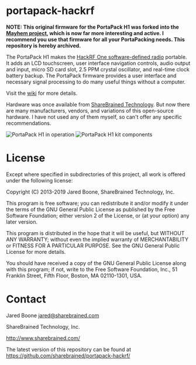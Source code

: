 # portapack-hackrf

**NOTE: This original firmware for the PortaPack H1 was forked into the [Mayhem project](https://github.com/eried/portapack-mayhem), which is now far more interesting and active. I recommend you use that firmware for all your PortaPacking needs. This repository is hereby archived.**

The PortaPack H1 makes the [HackRF One software-defined radio](http://greatscottgadgets.com/hackrf/) portable. It adds an LCD touchscreen, user interface navigation controls, audio output and input, micro SD card slot, 2.5 PPM crystal oscillator, and real-time clock battery backup. The PortaPack firmware provides a user interface and necessary signal processing to do many useful things without a computer.

Visit the [wiki](https://github.com/sharebrained/portapack-hackrf/wiki) for more details.

Hardware was once available from [ShareBrained Technology](http://sharebrained.com/). But now there are many manufacturers, vendors, and variations of this open-source hardware. I have not used any of them myself, so can't offer any specific recommendations.

![PortaPack H1 in operation](https://raw.github.com/sharebrained/portapack-hackrf/master/doc/images/hardware/portapack_h1_operating.jpg)
![PortaPack H1 kit components](https://raw.github.com/sharebrained/portapack-hackrf/master/doc/images/hardware/portapack_h1_parts.jpg)

# License

Except where specified in subdirectories of this project, all work is offered under the following license:

Copyright (C) 2013-2019 Jared Boone, ShareBrained Technology, Inc.

This program is free software; you can redistribute it and/or
modify it under the terms of the GNU General Public License
as published by the Free Software Foundation; either version 2
of the License, or (at your option) any later version.

This program is distributed in the hope that it will be useful,
but WITHOUT ANY WARRANTY; without even the implied warranty of
MERCHANTABILITY or FITNESS FOR A PARTICULAR PURPOSE.  See the
GNU General Public License for more details.

You should have received a copy of the GNU General Public License
along with this program; if not, write to the Free Software
Foundation, Inc., 51 Franklin Street, Fifth Floor, Boston, MA
02110-1301, USA.

# Contact

Jared Boone <jared@sharebrained.com>

ShareBrained Technology, Inc.

<http://www.sharebrained.com/>

The latest version of this repository can be found at
https://github.com/sharebrained/portapack-hackrf/
